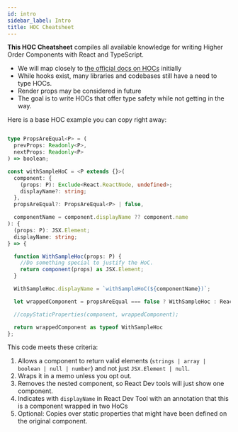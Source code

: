 ```yaml
---
id: intro
sidebar_label: Intro
title: HOC Cheatsheet
---
```


**This HOC Cheatsheet** compiles all available knowledge for writing Higher Order Components with React and TypeScript.

- We will map closely to [the official docs on HOCs](https://reactjs.org/docs/higher-order-components.html) initially
- While hooks exist, many libraries and codebases still have a need to type HOCs.
- Render props may be considered in future
- The goal is to write HOCs that offer type safety while not getting in the way.

Here is a base HOC example you can copy right away:

```ts

type PropsAreEqual<P> = (
  prevProps: Readonly<P>,
  nextProps: Readonly<P>
) => boolean;

const withSampleHoC = <P extends {}>(
  component: {
    (props: P): Exclude<React.ReactNode, undefined>;
    displayName?: string;
  },
  propsAreEqual?: PropsAreEqual<P> | false,

  componentName = component.displayName ?? component.name
): {
  (props: P): JSX.Element;
  displayName: string;
} => {

  function WithSampleHoc(props: P) {
    //Do something special to justify the HoC.
    return component(props) as JSX.Element;
  }

  WithSampleHoc.displayName = `withSampleHoC(${componentName})`;

  let wrappedComponent = propsAreEqual === false ? WithSampleHoc : React.memo(WithSampleHoc, propsAreEqual);

  //copyStaticProperties(component, wrappedComponent);

  return wrappedComponent as typeof WithSampleHoc
};
```

This code meets these criteria:

1. Allows a component to return valid elements (`strings | array | boolean | null | number`) and not just `JSX.Element | null`.
2. Wraps it in a memo unless you opt out.
3. Removes the nested component, so React Dev tools will just show one component.
4. Indicates with `displayName` in React Dev Tool with an annotation that this is a component wrapped in two HoCs
5. Optional: Copies over static properties that might have been defined on the original component.
